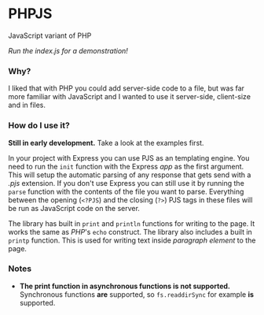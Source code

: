 # PHPJS
JavaScript variant of PHP

*Run the index.js for a demonstration!*

### Why?
I liked that with PHP you could add server-side code to a file, but was far more familiar with JavaScript and I wanted to use it server-side, client-size and in files.

### How do I use it?
**Still in early development.**
Take a look at the examples first.

In your project with Express you can use PJS as an templating engine. You need to run the ```init``` function with the Express *app* as the first argument. This will setup the automatic parsing of any response that gets send with a *.pjs* extension.
If you don't use Express you can still use it by running the ```parse``` function with the contents of the file you want to parse.
Everything between the opening (```<?PJS```) and the closing (```?>```) PJS tags in these files will be run as JavaScript code on the server.

The library has built in ```print``` and ```println``` functions for writing to the page. It works the same as *PHP*'s ```echo``` construct.
The library also includes a built in ```printp``` function. This is used for writing text inside *paragraph element* to the page.

### Notes
- **The print function in asynchronous functions is not supported.** Synchronous functions **are** supported, so ```fs.readdirSync``` for example **is** supported.